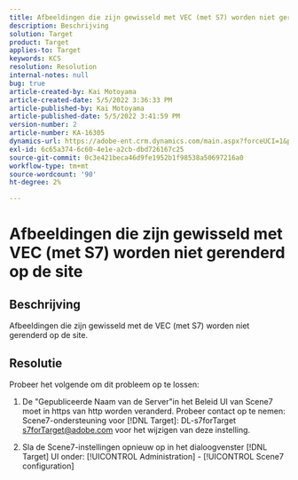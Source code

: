 ```yaml
---
title: Afbeeldingen die zijn gewisseld met VEC (met S7) worden niet gerenderd op de site
description: Beschrijving
solution: Target
product: Target
applies-to: Target
keywords: KCS
resolution: Resolution
internal-notes: null
bug: true
article-created-by: Kai Motoyama
article-created-date: 5/5/2022 3:36:33 PM
article-published-by: Kai Motoyama
article-published-date: 5/5/2022 3:41:59 PM
version-number: 2
article-number: KA-16305
dynamics-url: https://adobe-ent.crm.dynamics.com/main.aspx?forceUCI=1&pagetype=entityrecord&etn=knowledgearticle&id=f64e2e21-89cc-ec11-a7b5-6045bd00d995
exl-id: 6c65a374-6c60-4e1e-a2cb-dbd726167c25
source-git-commit: 0c3e421beca46d9fe1952b1f98538a50697216a0
workflow-type: tm+mt
source-wordcount: '90'
ht-degree: 2%

---
```


# Afbeeldingen die zijn gewisseld met VEC (met S7) worden niet gerenderd op de site

## Beschrijving


Afbeeldingen die zijn gewisseld met de VEC (met S7) worden niet gerenderd op de site.


## Resolutie


Probeer het volgende om dit probleem op te lossen:

1. De &quot;Gepubliceerde Naam van de Server&quot;in het Beleid UI van Scene7 moet in https van http worden veranderd. Probeer contact op te nemen: Scene7-ondersteuning voor [!DNL Target]: DL-s7forTarget [s7forTarget@adobe.com](mailto:s7forTarget@adobe.com) voor het wijzigen van deze instelling.

2. Sla de Scene7-instellingen opnieuw op in het dialoogvenster [!DNL Target] UI onder: [!UICONTROL Administration] - [!UICONTROL Scene7 configuration]
